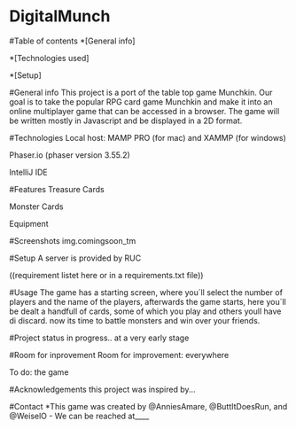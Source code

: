 # DigitalMunch
#Table of contents
*[General info]

*[Technologies used]

*[Setup]

#General info
This project is a port of the table top game Munchkin.
Our goal is to take the popular RPG card game Munchkin and make it into an online multiplayer game that can be accessed in a browser. 
The game will be written mostly in Javascript and be displayed in a 2D format.

#Technologies
Local host: MAMP PRO (for mac) and XAMMP (for windows)

Phaser.io (phaser version 3.55.2)

IntelliJ IDE

#Features
Treasure Cards

Monster Cards

Equipment

#Screenshots
img.comingsoon_tm

#Setup
A server is provided by RUC

((requirement listet here or in a requirements.txt file))

#Usage
The game has a starting screen, where you´ll select the number of players and the name of the players,
afterwards the game starts, here you´ll be dealt a handfull of cards, some of which you play and others youll have di discard. 
now its time to battle monsters and win over your friends. 

#Project status
in progress.. at a very early stage

#Room for inprovement 
Room for improvement: everywhere

To do: the game

#Acknowledgements
this project was inspired by...

#Contact
*This game was created by @AnniesAmare, @ButtItDoesRun, and @WeiselO - We can be reached at____
